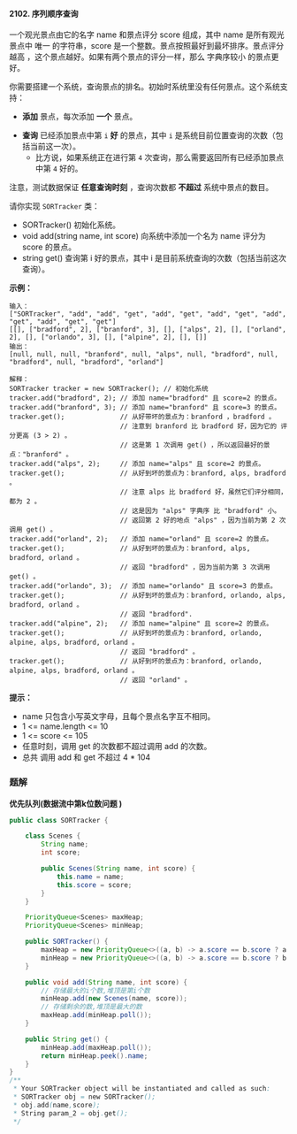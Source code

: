 #### 2102. 序列顺序查询

一个观光景点由它的名字 name 和景点评分 score 组成，其中 name 是所有观光景点中 唯一 的字符串，score 是一个整数。景点按照最好到最坏排序。景点评分 越高 ，这个景点越好。如果有两个景点的评分一样，那么 字典序较小 的景点更好。

你需要搭建一个系统，查询景点的排名。初始时系统里没有任何景点。这个系统支持：

- **添加** 景点，每次添加 **一个** 景点。

* **查询** 已经添加景点中第 `i` **好** 的景点，其中 `i` 是系统目前位置查询的次数（包括当前这一次）。
  * 比方说，如果系统正在进行第 `4` 次查询，那么需要返回所有已经添加景点中第 `4` 好的。

注意，测试数据保证 **任意查询时刻** ，查询次数都 **不超过** 系统中景点的数目。

请你实现 `SORTracker` 类：

* SORTracker() 初始化系统。
* void add(string name, int score) 向系统中添加一个名为 name 评分为 score 的景点。
* string get() 查询第 i 好的景点，其中 i 是目前系统查询的次数（包括当前这次查询）。

**示例：**

```shell
输入：
["SORTracker", "add", "add", "get", "add", "get", "add", "get", "add", "get", "add", "get", "get"]
[[], ["bradford", 2], ["branford", 3], [], ["alps", 2], [], ["orland", 2], [], ["orlando", 3], [], ["alpine", 2], [], []]
输出：
[null, null, null, "branford", null, "alps", null, "bradford", null, "bradford", null, "bradford", "orland"]

解释：
SORTracker tracker = new SORTracker(); // 初始化系统
tracker.add("bradford", 2); // 添加 name="bradford" 且 score=2 的景点。
tracker.add("branford", 3); // 添加 name="branford" 且 score=3 的景点。
tracker.get();              // 从好带坏的景点为：branford ，bradford 。
                            // 注意到 branford 比 bradford 好，因为它的 评分更高 (3 > 2) 。
                            // 这是第 1 次调用 get() ，所以返回最好的景点："branford" 。
tracker.add("alps", 2);     // 添加 name="alps" 且 score=2 的景点。
tracker.get();              // 从好到坏的景点为：branford, alps, bradford 。
                            // 注意 alps 比 bradford 好，虽然它们评分相同，都为 2 。
                            // 这是因为 "alps" 字典序 比 "bradford" 小。
                            // 返回第 2 好的地点 "alps" ，因为当前为第 2 次调用 get() 。
tracker.add("orland", 2);   // 添加 name="orland" 且 score=2 的景点。
tracker.get();              // 从好到坏的景点为：branford, alps, bradford, orland 。
                            // 返回 "bradford" ，因为当前为第 3 次调用 get() 。
tracker.add("orlando", 3);  // 添加 name="orlando" 且 score=3 的景点。
tracker.get();              // 从好到坏的景点为：branford, orlando, alps, bradford, orland 。
                            // 返回 "bradford".
tracker.add("alpine", 2);   // 添加 name="alpine" 且 score=2 的景点。
tracker.get();              // 从好到坏的景点为：branford, orlando, alpine, alps, bradford, orland 。
                            // 返回 "bradford" 。
tracker.get();              // 从好到坏的景点为：branford, orlando, alpine, alps, bradford, orland 。
                            // 返回 "orland" 。
```

**提示：**

* name 只包含小写英文字母，且每个景点名字互不相同。
* 1 <= name.length <= 10
* 1 <= score <= 105
* 任意时刻，调用 get 的次数都不超过调用 add 的次数。
* 总共 调用 add 和 get 不超过 4 * 104 

### 题解

**优先队列(数据流中第k位数问题 )**

```java
public class SORTracker {

    class Scenes {
        String name;
        int score;

        public Scenes(String name, int score) {
            this.name = name;
            this.score = score;
        }
    }

    PriorityQueue<Scenes> maxHeap;
    PriorityQueue<Scenes> minHeap;

    public SORTracker() {
        maxHeap = new PriorityQueue<>((a, b) -> a.score == b.score ? a.name.compareTo(b.name) : b.score - a.score);
        minHeap = new PriorityQueue<>((a, b) -> a.score == b.score ? b.name.compareTo(a.name) : a.score - b.score);
    }

    public void add(String name, int score) {
        // 存储最大的i个数,堆顶是第i个数
        minHeap.add(new Scenes(name, score));
        // 存储剩余的数,堆顶是最大的数
        maxHeap.add(minHeap.poll());
    }

    public String get() {
        minHeap.add(maxHeap.poll());
        return minHeap.peek().name;
    }
}
/**
 * Your SORTracker object will be instantiated and called as such:
 * SORTracker obj = new SORTracker();
 * obj.add(name,score);
 * String param_2 = obj.get();
 */
```

